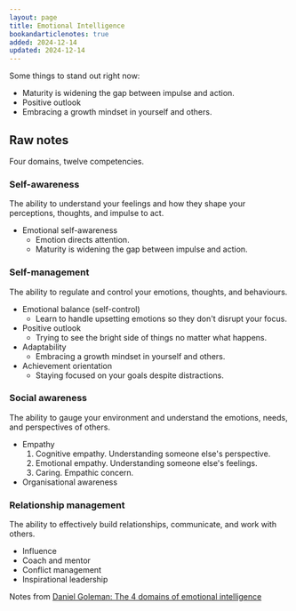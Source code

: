 ```yaml
---
layout: page
title: Emotional Intelligence
bookandarticlenotes: true
added: 2024-12-14
updated: 2024-12-14
---
```


Some things to stand out right now: 

- Maturity is widening the gap between impulse and action.
- Positive outlook
- Embracing a growth mindset in yourself and others.

## Raw notes

Four domains, twelve competencies.

### Self-awareness

The ability to understand your feelings and how they shape your perceptions, thoughts, and impulse to act.

- Emotional self-awareness
    - Emotion directs attention.
    - Maturity is widening the gap between impulse and action.

### Self-management

The ability to regulate and control your emotions, thoughts, and behaviours.

- Emotional balance (self-control)
    - Learn to handle upsetting emotions so they don't disrupt your focus.
- Positive outlook
     - Trying to see the bright side of things no matter what happens.
- Adaptability
    - Embracing a growth mindset in yourself and others.
- Achievement orientation
    - Staying focused on your goals despite distractions.

### Social awareness

The ability to gauge your environment and understand the emotions, needs, and perspectives of others.

- Empathy
    1. Cognitive empathy. Understanding someone else's perspective.
    2. Emotional empathy. Understanding someone else's feelings.
    3. Caring. Empathic concern.
- Organisational awareness

### Relationship management

The ability to effectively build relationships, communicate, and work with others.

- Influence
- Coach and mentor
- Conflict management
- Inspirational leadership

Notes from [Daniel Goleman: The 4 domains of emotional intelligence](https://www.youtube.com/watch?v=erfgEHHfFkU)